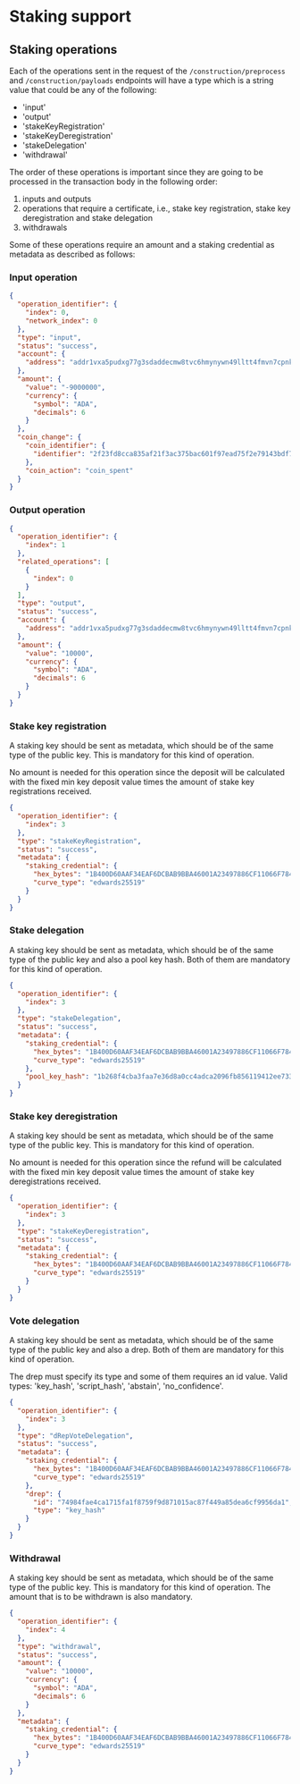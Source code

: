 # Staking support

## Staking operations

Each of the operations sent in the request of the `/construction/preprocess` and `/construction/payloads` endpoints will have a type which is a string value that could be any of the following:

- 'input'
- 'output'
- 'stakeKeyRegistration'
- 'stakeKeyDeregistration'
- 'stakeDelegation'
- 'withdrawal'

The order of these operations is important since they are going to be processed in the transaction body in the following order:

1. inputs and outputs
2. operations that require a certificate, i.e., stake key registration, stake key deregistration and stake delegation
3. withdrawals

Some of these operations require an amount and a staking credential as metadata as described as follows:

### Input operation

```json
{
  "operation_identifier": {
    "index": 0,
    "network_index": 0
  },
  "type": "input",
  "status": "success",
  "account": {
    "address": "addr1vxa5pudxg77g3sdaddecmw8tvc6hmynywn49lltt4fmvn7cpnkcpx"
  },
  "amount": {
    "value": "-9000000",
    "currency": {
      "symbol": "ADA",
      "decimals": 6
    }
  },
  "coin_change": {
    "coin_identifier": {
      "identifier": "2f23fd8cca835af21f3ac375bac601f97ead75f2e79143bdf71fe2c4be043e8f:1"
    },
    "coin_action": "coin_spent"
  }
}
```

### Output operation

```json
{
  "operation_identifier": {
    "index": 1
  },
  "related_operations": [
    {
      "index": 0
    }
  ],
  "type": "output",
  "status": "success",
  "account": {
    "address": "addr1vxa5pudxg77g3sdaddecmw8tvc6hmynywn49lltt4fmvn7cpnkcpx"
  },
  "amount": {
    "value": "10000",
    "currency": {
      "symbol": "ADA",
      "decimals": 6
    }
  }
}
```

### Stake key registration

A staking key should be sent as metadata, which should be of the same type of the public key. This is mandatory for this kind of operation.

No amount is needed for this operation since the deposit will be calculated with the fixed min key deposit value times the amount of stake key registrations received.

```json
{
  "operation_identifier": {
    "index": 3
  },
  "type": "stakeKeyRegistration",
  "status": "success",
  "metadata": {
    "staking_credential": {
      "hex_bytes": "1B400D60AAF34EAF6DCBAB9BBA46001A23497886CF11066F7846933D30E5AD3F",
      "curve_type": "edwards25519"
    }
  }
}
```

### Stake delegation

A staking key should be sent as metadata, which should be of the same type of the public key and also a pool key hash. Both of them are mandatory for this kind of operation.

```json
{
  "operation_identifier": {
    "index": 3
  },
  "type": "stakeDelegation",
  "status": "success",
  "metadata": {
    "staking_credential": {
      "hex_bytes": "1B400D60AAF34EAF6DCBAB9BBA46001A23497886CF11066F7846933D30E5AD3F",
      "curve_type": "edwards25519"
    },
    "pool_key_hash": "1b268f4cba3faa7e36d8a0cc4adca2096fb856119412ee7330f692b5"
  }
}
```

### Stake key deregistration

A staking key should be sent as metadata, which should be of the same type of the public key. This is mandatory for this kind of operation.

No amount is needed for this operation since the refund will be calculated with the fixed min key deposit value times the amount of stake key deregistrations received.

```json
{
  "operation_identifier": {
    "index": 3
  },
  "type": "stakeKeyDeregistration",
  "status": "success",
  "metadata": {
    "staking_credential": {
      "hex_bytes": "1B400D60AAF34EAF6DCBAB9BBA46001A23497886CF11066F7846933D30E5AD3F",
      "curve_type": "edwards25519"
    }
  }
}
```

### Vote delegation


A staking key should be sent as metadata, which should be of the same type of the public key and also a drep. Both of them are mandatory for this kind of operation.

The drep must specify its type and some of them requires an id value. Valid types: 'key_hash', 'script_hash', 'abstain', 'no_confidence'.

```json
{
  "operation_identifier": { 
    "index": 3 
  },
  "type": "dRepVoteDelegation",
  "status": "success",
  "metadata": {
    "staking_credential": {
      "hex_bytes": "1B400D60AAF34EAF6DCBAB9BBA46001A23497886CF11066F7846933D30E5AD3F",
      "curve_type": "edwards25519"
    },
    "drep": {
      "id": "74984fae4ca1715fa1f8759f9d871015ac87f449a85dea6cf9956da1",
      "type": "key_hash"
    }
  }
}
```

### Withdrawal

A staking key should be sent as metadata, which should be of the same type of the public key. This is mandatory for this kind of operation. The amount that is to be withdrawn is also mandatory.

```json
{
  "operation_identifier": {
    "index": 4
  },
  "type": "withdrawal",
  "status": "success",
  "amount": {
    "value": "10000",
    "currency": {
      "symbol": "ADA",
      "decimals": 6
    }
  },
  "metadata": {
    "staking_credential": {
      "hex_bytes": "1B400D60AAF34EAF6DCBAB9BBA46001A23497886CF11066F7846933D30E5AD3F",
      "curve_type": "edwards25519"
    }
  }
}
```

